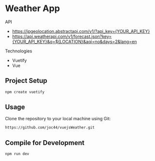 # Weather App

API

- <https://ipgeolocation.abstractapi.com/v1/?api_key={YOUR_API_KEY}>
- <https://api.weatherapi.com/v1/forecast.json?key={YOUR_API_KEY}&q=${LOCATION}&aqi=no&days=2&lang=en>

Technologies

- Vuetify
- Vue

## Project Setup

```bash
npm create vuetify
```

## Usage

Clone the repository to your local machine using Git:

```bash
https://github.com/joc44/vuejsWeather.git
```

## Compile for Development

```bash
npm run dev
```
